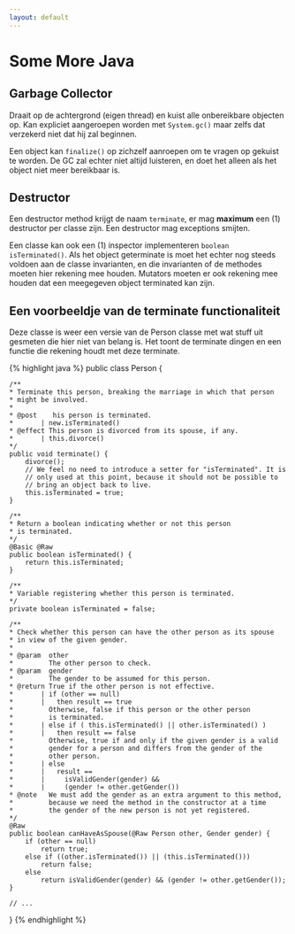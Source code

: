 ```yaml
---
layout: default
---
```


# Some More Java

## Garbage Collector

Draait op de achtergrond (eigen thread) en kuist alle onbereikbare objecten op. Kan expliciet aangeroepen worden met `System.gc()` maar zelfs dat verzekerd niet dat hij zal beginnen.

Een object kan `finalize()` op zichzelf aanroepen om te vragen op gekuist te worden. De GC zal echter niet altijd luisteren, en doet het alleen als het object niet meer bereikbaar is.

## Destructor

Een destructor method krijgt de naam `terminate`, er mag **maximum** een (1) destructor per classe zijn. Een destructor mag exceptions smijten.

Een classe kan ook een (1) inspector implementeren `boolean isTerminated()`. Als het object geterminate is moet het echter nog steeds voldoen aan de classe invarianten, en die invarianten of de methodes moeten hier rekening mee houden. Mutators moeten er ook rekening mee houden dat een meegegeven object terminated kan zijn.

<!--more-->

## Een voorbeeldje van de terminate functionaliteit

Deze classe is weer een versie van de Person classe met wat stuff uit gesmeten die hier niet van belang is. Het toont de terminate dingen en een functie die rekening houdt met deze terminate.

{% highlight java %}
public class Person {

    /**
    * Terminate this person, breaking the marriage in which that person
    * might be involved.
    *
    * @post    his person is terminated.
    *       | new.isTerminated()
    * @effect This person is divorced from its spouse, if any.
    *       | this.divorce()
    */
    public void terminate() {
        divorce();
        // We feel no need to introduce a setter for "isTerminated". It is
        // only used at this point, because it should not be possible to
        // bring an object back to live.
        this.isTerminated = true;
    }

    /**
    * Return a boolean indicating whether or not this person
    * is terminated.
    */
    @Basic @Raw
    public boolean isTerminated() {
        return this.isTerminated;
    }

    /**
    * Variable registering whether this person is terminated.
    */
    private boolean isTerminated = false;

    /**
    * Check whether this person can have the other person as its spouse
    * in view of the given gender.
    *
    * @param  other
    *         The other person to check.
    * @param  gender
    *         The gender to be assumed for this person.
    * @return True if the other person is not effective.
    *       | if (other == null)
    *       |   then result == true
    *         Otherwise, false if this person or the other person
    *         is terminated.
    *       | else if ( this.isTerminated() || other.isTerminated() )
    *       |   then result == false
    *         Otherwise, true if and only if the given gender is a valid
    *         gender for a person and differs from the gender of the
    *         other person.
    *       | else
    *       |   result ==
    *       |     isValidGender(gender) &&
    *       |     (gender != other.getGender())
    * @note   We must add the gender as an extra argument to this method,
    *         because we need the method in the constructor at a time
    *         the gender of the new person is not yet registered.
    */
    @Raw
    public boolean canHaveAsSpouse(@Raw Person other, Gender gender) {
        if (other == null)
            return true;
        else if ((other.isTerminated()) || (this.isTerminated()))
            return false;
        else
            return isValidGender(gender) && (gender != other.getGender());
    }

    // ...
}
{% endhighlight %}
